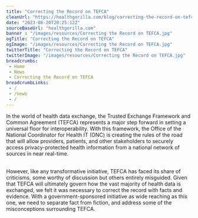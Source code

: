 ```yaml
--- 
title: "Correcting the Record on TEFCA"
cleanUrl: "https://healthgorilla.com/blog/correcting-the-record-on-tefca"
date: "2023-08-20T20:25:12Z"
sourceBaseUrl: "healthgorilla.com"
banner : "/images/resources/Correcting the Record on TEFCA.jpg"
ogTitle: "Correcting the Record on TEFCA"
ogImage: "/images/resources/Correcting the Record on TEFCA.jpg"
twitterTitle: "Correcting the Record on TEFCA"
twitterImage: "/images/resources/Correcting the Record on TEFCA.jpg"
breadcrumbs:
 - Home
 - News
 - Correcting the Record on TEFCA
breadcrumbLinks:
 - / 
 - /news
 - / 
---
```

In the world of health data exchange, the Trusted Exchange Framework and Common Agreement (TEFCA) represents a major step forward in setting a universal floor for interoperability. With this framework, the Office of the National Coordinator for Health IT (ONC) is creating the rules of the road that will allow providers, patients, and other stakeholders to securely access privacy-protected health information from a national network of sources in near real-time.  
 

However, like any transformative initiative, TEFCA has faced its share of criticisms, some worthy of discussion but others entirely misguided. Given that TEFCA will ultimately govern how the vast majority of health data is exchanged, we felt it was necessary to correct the record with facts and evidence. With a government-sponsored initiative as wide reaching as this one, we need to separate fact from fiction, and address some of the misconceptions surrounding TEFCA.
